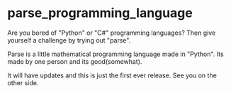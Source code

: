# parse_programming_language
Are you bored of "Python" or "C#" programming languages? Then give yourself a challenge by trying out "parse".

Parse is a little mathematical programming language made in "Python". Its made by one person and its good(somewhat).

It will have updates and this is just the first ever release. See you on the other side.

